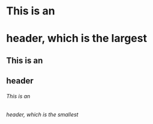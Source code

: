 # This is an <h1> header, which is the largest 
## This is an <h2> header 
###### This is an <h6> header, which is the smallest
